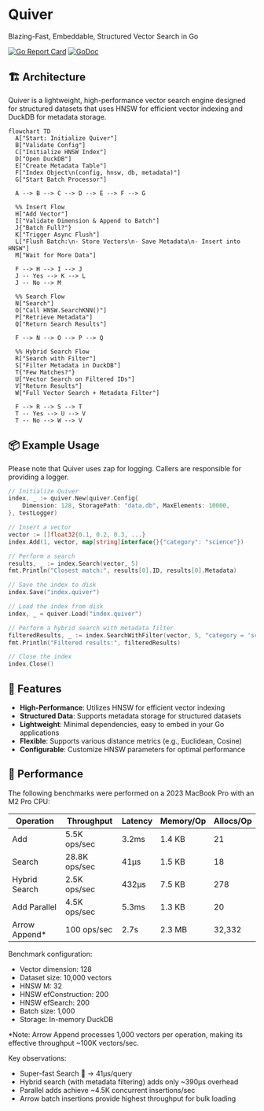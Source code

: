 # Quiver

Blazing-Fast, Embeddable, Structured Vector Search in Go

[![Go Report Card](https://goreportcard.com/badge/github.com/TFMV/quiver)](https://goreportcard.com/report/github.com/TFMV/quiver)
[![GoDoc](https://pkg.go.dev/badge/github.com/TFMV/quiver)](https://pkg.go.dev/github.com/TFMV/quiver)

## 🏗 Architecture

Quiver is a lightweight, high-performance vector search engine designed for structured datasets that uses HNSW for efficient vector indexing and DuckDB for metadata storage.

```mermaid
flowchart TD
  A["Start: Initialize Quiver"]
  B["Validate Config"]
  C["Initialize HNSW Index"]
  D["Open DuckDB"]
  E["Create Metadata Table"]
  F["Index Object\n(config, hnsw, db, metadata)"]
  G["Start Batch Processor"]

  A --> B --> C --> D --> E --> F --> G

  %% Insert Flow
  H["Add Vector"]
  I["Validate Dimension & Append to Batch"]
  J{"Batch Full?"}
  K["Trigger Async Flush"]
  L["Flush Batch:\n- Store Vectors\n- Save Metadata\n- Insert into HNSW"]
  M["Wait for More Data"]

  F --> H --> I --> J
  J -- Yes --> K --> L
  J -- No --> M

  %% Search Flow
  N["Search"]
  O["Call HNSW.SearchKNN()"]
  P["Retrieve Metadata"]
  Q["Return Search Results"]

  F --> N --> O --> P --> Q

  %% Hybrid Search Flow
  R["Search with Filter"]
  S["Filter Metadata in DuckDB"]
  T{"Few Matches?"}
  U["Vector Search on Filtered IDs"]
  V["Return Results"]
  W["Full Vector Search + Metadata Filter"]

  F --> R --> S --> T
  T -- Yes --> U --> V
  T -- No --> W --> V
```

## 📦 Example Usage

Please note that Quiver uses zap for logging. Callers are responsible for providing a logger.

```go
// Initialize Quiver
index, _ := quiver.New(quiver.Config{
    Dimension: 128, StoragePath: "data.db", MaxElements: 10000,
}, testLogger)

// Insert a vector
vector := []float32{0.1, 0.2, 0.3, ...}
index.Add(1, vector, map[string]interface{}{"category": "science"})

// Perform a search
results, _ := index.Search(vector, 5)
fmt.Println("Closest match:", results[0].ID, results[0].Metadata)

// Save the index to disk
index.Save("index.quiver")

// Load the index from disk
index, _ = quiver.Load("index.quiver")

// Perform a hybrid search with metadata filter
filteredResults, _ := index.SearchWithFilter(vector, 5, "category = 'science'")
fmt.Println("Filtered results:", filteredResults)

// Close the index
index.Close()
```

## 🌟 Features

- **High-Performance**: Utilizes HNSW for efficient vector indexing
- **Structured Data**: Supports metadata storage for structured datasets
- **Lightweight**: Minimal dependencies, easy to embed in your Go applications
- **Flexible**: Supports various distance metrics (e.g., Euclidean, Cosine)
- **Configurable**: Customize HNSW parameters for optimal performance

## 🚀 Performance

The following benchmarks were performed on a 2023 MacBook Pro with an M2 Pro CPU:

| Operation | Throughput | Latency | Memory/Op | Allocs/Op |
|-----------|------------|---------|-----------|------------|
| Add | 5.5K ops/sec | 3.2ms | 1.4 KB | 21 |
| Search | 28.8K ops/sec | 41µs | 1.5 KB | 18 |
| Hybrid Search | 2.5K ops/sec | 432µs | 7.5 KB | 278 |
| Add Parallel | 4.5K ops/sec | 5.3ms | 1.3 KB | 20 |
| Arrow Append* | 100 ops/sec | 2.7s | 2.3 MB | 32,332 |

Benchmark configuration:

- Vector dimension: 128
- Dataset size: 10,000 vectors
- HNSW M: 32
- HNSW efConstruction: 200
- HNSW efSearch: 200
- Batch size: 1,000
- Storage: In-memory DuckDB

*Note: Arrow Append processes 1,000 vectors per operation, making its effective throughput ~100K vectors/sec.

Key observations:

- Super-fast Search 🏹 → 41µs/query
- Hybrid search (with metadata filtering) adds only ~390µs overhead
- Parallel adds achieve ~4.5K concurrent insertions/sec
- Arrow batch insertions provide highest throughput for bulk loading
